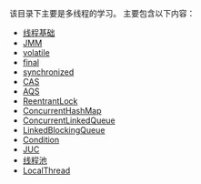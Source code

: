 该目录下主要是多线程的学习。
主要包含以下内容：
- [线程基础](thread/线程基础.md)
- [JMM](thread/JMM.md)
- [volatile](thread/volatile.md)
- [final](thread/final.md)
- [synchronized](thread/synchronized.md)
- [CAS](thread/cas.md)
- [AQS](thread/AQS.md)
- [ReentrantLock](thread/ReentrantLock.md)
- [ConcurrentHashMap](thread/ConcurrentHashMap.md)
- [ConcurrentLinkedQueue](thread/ConcurrentLinkedQueue.md)
- [LinkedBlockingQueue](thread/LinkedBlockingQueue.md)
- [Condition](thread/Condition.md)
- [JUC](thread/JUC.md)
- [线程池](thread/线程池.md)
- [LocalThread](thread/LocalThread.md)